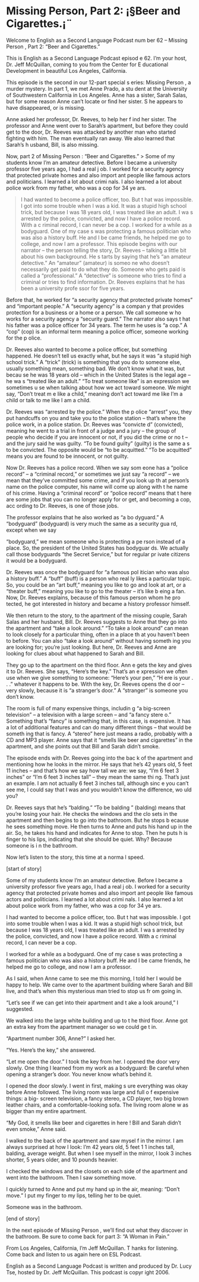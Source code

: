 # Missing Person, Part 2: ¡§Beer and Cigarettes.¡¨

Welcome to English as a Second Language Podcast num ber 62 – Missing Person , Part 2: “Beer and Cigarettes.”

This is English as a Second Language Podcast episod e 62. I’m your host, Dr. Jeff McQuillan, coming to you from the Center for E ducational Development in beautiful Los Angeles, California.

This episode is the second in our 12-part special s eries: Missing Person , a murder mystery. In part 1, we met Anne Prado, a stu dent at the University of Southwestern California in Los Angeles. Anne has a sister, Sarah Salas, but for some reason Anne can’t locate or find her sister. S he appears to have disappeared, or is missing.

Anne asked her professor, Dr. Reeves, to help her f ind her sister. The professor and Anne went over to Sarah’s apartment, but before  they could get to the door, Dr. Reeves was attacked by another man who started fighting with him. The man eventually ran away. We also learned that Sarah’s h usband, Bill, is also missing.

Now, part 2 of Missing Person : “Beer and Cigarettes.”   > Some of my students know I’m an amateur detective. Before I became a university professor five years ago, I had a real j ob. I worked for a security agency that protected private homes and also import ant people like famous actors and politicians. I learned a lot about crimi nals. I also learned a lot about police work from my father, who was a cop for 34 ye ars.
> I had wanted to become a police officer, too. But t hat was impossible. I got into some trouble when I was a kid. It was a stupid high  school trick, but because I was 18 years old, I was treated like an adult. I wa s arrested by the police, convicted, and now I have a police record. With a c riminal record, I can never be a cop.
> I worked for a while as a bodyguard. One of my case s was protecting a famous politician who was also a history buff. He and I be came friends, he helped me go to college, and now I am a professor.
> This episode begins with our narrator – the person telling the story, Dr. Reeves – talking a little bit about his own background. He s tarts by saying that he’s “an amateur detective.” An “amateur” (amateur) is someo ne who doesn’t necessarily get paid to do what they do. Someone who gets paid is called a “professional.” A “detective” is someone who tries to find a criminal  or tries to find information. Dr. Reeves explains that he has been a university profe ssor for five years.

Before that, he worked for “a security agency that protected private homes” and “important people.” A “security agency” is a compan y that provides protection for a business or a home or a person. We call someone w ho works for a security agency a “security guard.” The narrator also says t hat his father was a police officer for 34 years. The term he uses is “a cop.” A “cop” (cop) is an informal term meaning a police officer, someone working for the p olice.

Dr. Reeves also wanted to become a police officer, but something happened. He doesn’t tell us exactly what, but he says it was “a  stupid high school trick.” A “trick” (trick) is something that you do to someone  else, usually something mean, something bad. We don’t know what it was, but becau se he was 18 years old – which in the United States is the legal age – he wa s “treated like an adult.” “To treat someone like” is an expression we sometimes u se when talking about how we act toward someone. We might say, “Don’t treat m e like a child,” meaning don’t act toward me like I’m a child or talk to me like I am a child.

Dr. Reeves was “arrested by the police.” When the p olice “arrest” you, they put handcuffs on you and take you to the police station  – that’s where the police work, in a police station. Dr. Reeves was “convicte d” (convicted), meaning he went to a trial in front of a judge and a jury – the group of people who decide if you are innocent or not, if you did the crime or no t – and the jury said he was guilty. “To be found guilty” (guilty) is the same a s to be convicted. The opposite would be “to be acquitted.” “To be acquitted” means  you are found to be innocent, or not guilty.

Now Dr. Reeves has a police record. When we say som eone has a “police record” – a “criminal record,” or sometimes we just  say “a record” – we mean that they’ve committed some crime, and if you look up th at person’s name on the police computer, his name will come up along with t he name of his crime. Having a “criminal record” or “police record” means that t here are some jobs that you can no longer apply for or get, and becoming a cop, acc ording to Dr. Reeves, is one of those jobs.

The professor explains that he also worked as “a bo dyguard.” A “bodyguard” (bodyguard) is very much the same as a security gua rd, except when we say

“bodyguard,” we mean someone who is protecting a pe rson instead of a place. So, the president of the United States has bodyguar ds. We actually call those bodyguards “the Secret Service,” but for regular pr ivate citizens it would be a bodyguard.

Dr. Reeves was once the bodyguard for “a famous pol itician who was also a history buff.” A “buff” (buff) is a person who real ly likes a particular topic. So, you could be an “art buff,” meaning you like to go and look at art, or a “theater buff,” meaning you like to go to the theater – it’s like b eing a fan. Now, Dr. Reeves explains, because of this famous person whom he pro tected, he got interested in history and became a history professor himself.

We then return to the story, to the apartment of the missing couple, Sarah Salas and her husband, Bill. Dr. Reeves suggests to Anne that they go into the apartment and “take a look around.” “To take a look  around” can mean to look closely for a particular thing, often in a place th at you haven’t been to before. You can also “take a look around” without having someth ing you are looking for; you’re just looking. But here, Dr. Reeves and Anne are looking for clues about what happened to Sarah and Bill.

They go up to the apartment on the third floor. Ann e gets the key and gives it to Dr. Reeves. She says, “Here’s the key.” That’s an e xpression we often use when we give something to someone: “Here’s your pen,” “H ere is your . . .” whatever it happens to be. With the key, Dr. Reeves opens the d oor – very slowly, because it is “a stranger’s door.” A “stranger” is someone you don’t know.

The room is full of many expensive things, includin g “a big-screen television” – a television with a large screen – and “a fancy stere o.” Something that’s “fancy” is something that, in this case, is expensive. It has a lot of additional features and can do many different things – that would be someth ing that is fancy. A “stereo” here just means a radio, probably with a CD and MP3  player. Anne says that it “smells like beer and cigarettes” in the apartment,  and she points out that Bill and Sarah didn’t smoke.

The episode ends with Dr. Reeves going into the bac k of the apartment and mentioning how he looks in the mirror. He says that  he’s 42 years old, 5 feet 11 inches – and that’s how we say how tall we are: we say, “I’m 6 feet 3 inches” or “I’m 6 feet 3 inches tall” – they mean the same thi ng. That’s just an example. I am not actually 6 feet 3 inches tall, although sinc e you can’t see me, I could say that I was and you wouldn’t know the difference, wo uld you?

Dr. Reeves says that he’s “balding.” “To be balding ” (balding) means that you’re losing your hair. He checks the windows and the clo sets in the apartment and then begins to go into the bathroom. But he stops b ecause he sees something move. He then turns to Anne and puts his hand up in  the air. So, he takes his hand and indicates for Anne to stop. Then he puts h is finger to his lips, indicating that she should be quiet. Why? Because someone is i n the bathroom.

Now let’s listen to the story, this time at a norma l speed.

[start of story]

Some of my students know I’m an amateur detective. Before I became a university professor five years ago, I had a real j ob. I worked for a security agency that protected private homes and also import ant people like famous actors and politicians. I learned a lot about crimi nals. I also learned a lot about police work from my father, who was a cop for 34 ye ars.

I had wanted to become a police officer, too. But t hat was impossible. I got into some trouble when I was a kid. It was a stupid high  school trick, but because I was 18 years old, I was treated like an adult. I wa s arrested by the police, convicted, and now I have a police record. With a c riminal record, I can never be a cop.

I worked for a while as a bodyguard. One of my case s was protecting a famous politician who was also a history buff. He and I be came friends, he helped me go to college, and now I am a professor.

As I said, when Anne came to see me this morning, I  told her I would be happy to help. We came over to the apartment building where Sarah and Bill live, and that’s when this mysterious man tried to stop us fr om going in.

“Let’s see if we can get into their apartment and t ake a look around,” I suggested.

We walked into the large white building and up to t he third floor. Anne got an extra key from the apartment manager so we could ge t in.

“Apartment number 306, Anne?” I asked her.

“Yes. Here’s the key,” she answered.

“Let me open the door.” I took the key from her. I opened the door very slowly. One thing I learned from my work as a bodyguard: Be  careful when opening a stranger’s door. You never know what’s behind it.

I opened the door slowly. I went in first, making s ure everything was okay before Anne followed. The living room was large and full o f expensive things: a big- screen television, a fancy stereo, a CD player, two  big brown leather chairs, and a comfortable-looking sofa. The living room alone w as bigger than my entire apartment.

“My God, it smells like beer and cigarettes in here ! Bill and Sarah didn’t even smoke,” Anne said.

I walked to the back of the apartment and saw mysel f in the mirror. I am always surprised at how I look: I’m 42 years old, 5 feet 1 1 inches tall, balding, average weight. But when I see myself in the mirror, I look  3 inches shorter, 5 years older, and 10 pounds heavier.

I checked the windows and the closets on each side of the apartment and went into the bathroom. Then I saw something move.

I quickly turned to Anne and put my hand up in the air, meaning: “Don’t move.” I put my finger to my lips, telling her to be quiet.

Someone was in the bathroom.

[end of story]

In the next episode of Missing Person , we’ll find out what they discover in the bathroom. Be sure to come back for part 3: “A Woman  in Pain.”

From Los Angeles, California, I’m Jeff McQuillan. T hanks for listening. Come back and listen to us again here on ESL Podcast.

English as a Second Language Podcast is written and  produced by Dr. Lucy Tse, hosted by Dr. Jeff McQuillan. This podcast is copyr ight 2006.

